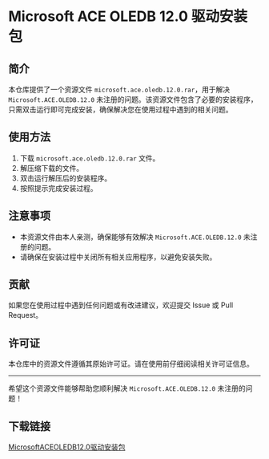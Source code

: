 # Microsoft ACE OLEDB 12.0 驱动安装包

## 简介

本仓库提供了一个资源文件 `microsoft.ace.oledb.12.0.rar`，用于解决 `Microsoft.ACE.OLEDB.12.0` 未注册的问题。该资源文件包含了必要的安装程序，只需双击运行即可完成安装，确保解决您在使用过程中遇到的相关问题。

## 使用方法

1. 下载 `microsoft.ace.oledb.12.0.rar` 文件。
2. 解压缩下载的文件。
3. 双击运行解压后的安装程序。
4. 按照提示完成安装过程。

## 注意事项

- 本资源文件由本人亲测，确保能够有效解决 `Microsoft.ACE.OLEDB.12.0` 未注册的问题。
- 请确保在安装过程中关闭所有相关应用程序，以避免安装失败。

## 贡献

如果您在使用过程中遇到任何问题或有改进建议，欢迎提交 Issue 或 Pull Request。

## 许可证

本仓库中的资源文件遵循其原始许可证。请在使用前仔细阅读相关许可证信息。

---

希望这个资源文件能够帮助您顺利解决 `Microsoft.ACE.OLEDB.12.0` 未注册的问题！

## 下载链接

[MicrosoftACEOLEDB12.0驱动安装包](https://pan.quark.cn/s/01c80f66f363)